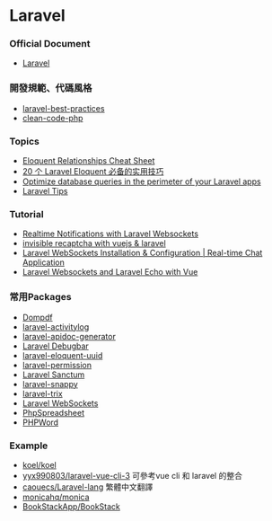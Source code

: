 <a name="#Laravel"></a>
# Laravel

<a name="#document"></a>
### Official Document
- [Laravel](https://laravel.com)

<a name="#practice"></a>
### 開發規範、代碼風格
- [laravel-best-practices](https://github.com/alexeymezenin/laravel-best-practices)
- [clean-code-php](https://github.com/jupeter/clean-code-php)

<a name="#practice"></a>
### Topics
- [Eloquent Relationships Cheat Sheet](https://hackernoon.com/eloquent-relationships-cheat-sheet-5155498c209)
- [20 个 Laravel Eloquent 必备的实用技巧](https://learnku.com/laravel/t/9991/20-laravel-eloquent-necessary-practical-skills)
- [Optimize database queries in the perimeter of your Laravel apps](https://reinink.ca/articles/optimize-database-queries-in-the-perimeter-of-your-laravel-apps?ref=laravelnews)
- [Laravel Tips](https://github.com/LaravelDaily/laravel-tips)

<a name="#tutorial"></a>
### Tutorial
- [Realtime Notifications with Laravel Websockets](https://www.youtube.com/watch?v=7MvN0w5BW48)
- [invisible recaptcha with vuejs & laravel](https://gist.github.com/ctf0/8037b629ffde02377adeaa43f46863de)
- [Laravel WebSockets Installation & Configuration | Real-time Chat Application](https://www.youtube.com/watch?v=H_4UubWE9NQ)
- [Laravel Websockets and Laravel Echo with Vue](https://youtu.be/rNOGLLPXzwc)

<a name="Packages"></a>
### 常用Packages
- [Dompdf](https://github.com/dompdf/dompdf)
- [laravel-activitylog](https://github.com/spatie/laravel-activitylog)
- [laravel-apidoc-generator](https://github.com/mpociot/laravel-apidoc-generator)
- [Laravel Debugbar](https://github.com/barryvdh/laravel-debugbar)
- [laravel-eloquent-uuid](https://github.com/goldspecdigital/laravel-eloquent-uuid)
- [laravel-permission](https://github.com/spatie/laravel-permission)
- [Laravel Sanctum](https://laravel.com/docs/8.x/sanctum)
- [laravel-snappy](https://github.com/barryvdh/laravel-snappy)
- [laravel-trix](https://github.com/Te7a-Houdini/laravel-trix)
- [Laravel WebSockets](https://docs.beyondco.de/laravel-websockets)
- [PhpSpreadsheet](https://github.com/PHPOffice/PhpSpreadsheet)
- [PHPWord](https://github.com/PHPOffice/PHPWord)

<a name="Demo"></a>
### Example
- [koel/koel](https://github.com/koel/koel)
- [yyx990803/laravel-vue-cli-3](https://github.com/yyx990803/laravel-vue-cli-3) 可參考vue cli 和 laravel 的整合
- [caouecs/Laravel-lang](https://github.com/caouecs/Laravel-lang/tree/master/src/zh_TW) 繁體中文翻譯
- [monicahq/monica](https://github.com/monicahq/monica)
- [BookStackApp/BookStack](https://github.com/BookStackApp/BookStack)
